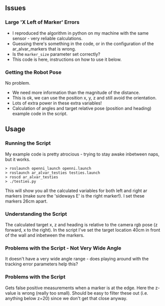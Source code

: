 ## Issues

### Large 'X Left of Marker' Errors

* I reproduced the algorithm in python on my machine with the same sensor - very reliable calculations.
 * Guessing there's something in the code, or in the configuration of the ar_alvar_markers that is wrong.
 * Is the `marker_size` parameter set correctly?
* This code is here, instructions on how to use it below.

### Getting the Robot Pose

No problem.

* We need more information than the magnitude of the distance.
* This is ok, we can use the position x, y, z and still avoid the orientation.
 * Lots of extra power in these extra variables!
* Calculation of angles and target relative pose (position and heading) example code in the script.


## Usage

### Running the Script

My example code is pretty atrocious - trying to stay awake inbetween naps, but it works.

```
> roslaunch openni_launch openni.launch
> roslaunch ar_alvar_testies testies.launch
> roscd ar_alvar_testies
> ./testies.py
```

This will show you all the calculated variables for both left and right ar markers (make sure the 'sideways E' is the right marker!). I set these markers 26cm apart.

### Understanding the Script

The calculated target x, z and heading is relative to the camera rgb pose (z forward, x to the right).
In the script I've set the target location 40cm in front of the wall and inbetween the markers.

### Problems with the Script - Not Very Wide Angle

It doesn't have a very wide angle range - does playing around with the tracking error parameters help this? 

### Problems with the Script

Gets false positive measurements when a marker is at the edge. Here the z-value is wrong (really too small). Should be easy to filter these out (i.e. anything below z=20) since we don't get that close anyway.

